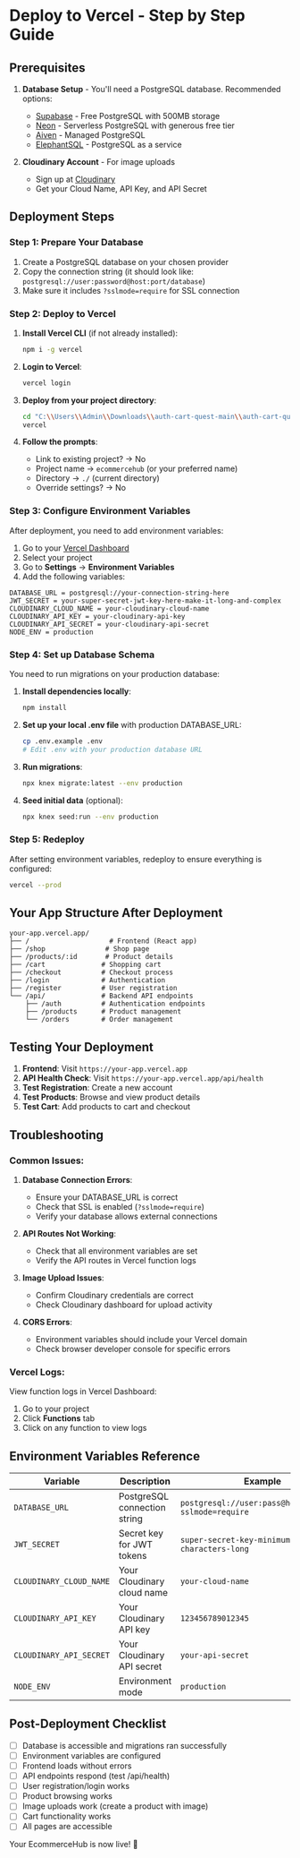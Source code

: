 # Deploy to Vercel - Step by Step Guide

## Prerequisites

1. **Database Setup** - You'll need a PostgreSQL database. Recommended options:
   - [Supabase](https://supabase.com) - Free PostgreSQL with 500MB storage
   - [Neon](https://neon.tech) - Serverless PostgreSQL with generous free tier
   - [Aiven](https://aiven.io) - Managed PostgreSQL
   - [ElephantSQL](https://elephantsql.com) - PostgreSQL as a service

2. **Cloudinary Account** - For image uploads
   - Sign up at [Cloudinary](https://cloudinary.com)
   - Get your Cloud Name, API Key, and API Secret

## Deployment Steps

### Step 1: Prepare Your Database

1. Create a PostgreSQL database on your chosen provider
2. Copy the connection string (it should look like: `postgresql://user:password@host:port/database`)
3. Make sure it includes `?sslmode=require` for SSL connection

### Step 2: Deploy to Vercel

1. **Install Vercel CLI** (if not already installed):
   ```bash
   npm i -g vercel
   ```

2. **Login to Vercel**:
   ```bash
   vercel login
   ```

3. **Deploy from your project directory**:
   ```bash
   cd "C:\\Users\\Admin\\Downloads\\auth-cart-quest-main\\auth-cart-quest-main"
   vercel
   ```

4. **Follow the prompts**:
   - Link to existing project? → No
   - Project name → `ecommercehub` (or your preferred name)
   - Directory → `./` (current directory)
   - Override settings? → No

### Step 3: Configure Environment Variables

After deployment, you need to add environment variables:

1. Go to your [Vercel Dashboard](https://vercel.com/dashboard)
2. Select your project
3. Go to **Settings** → **Environment Variables**
4. Add the following variables:

```
DATABASE_URL = postgresql://your-connection-string-here
JWT_SECRET = your-super-secret-jwt-key-here-make-it-long-and-complex
CLOUDINARY_CLOUD_NAME = your-cloudinary-cloud-name
CLOUDINARY_API_KEY = your-cloudinary-api-key
CLOUDINARY_API_SECRET = your-cloudinary-api-secret
NODE_ENV = production
```

### Step 4: Set up Database Schema

You need to run migrations on your production database:

1. **Install dependencies locally**:
   ```bash
   npm install
   ```

2. **Set up your local .env file** with production DATABASE_URL:
   ```bash
   cp .env.example .env
   # Edit .env with your production database URL
   ```

3. **Run migrations**:
   ```bash
   npx knex migrate:latest --env production
   ```

4. **Seed initial data** (optional):
   ```bash
   npx knex seed:run --env production
   ```

### Step 5: Redeploy

After setting environment variables, redeploy to ensure everything is configured:

```bash
vercel --prod
```

## Your App Structure After Deployment

```
your-app.vercel.app/
├── /                    # Frontend (React app)
├── /shop               # Shop page
├── /products/:id       # Product details
├── /cart              # Shopping cart
├── /checkout          # Checkout process
├── /login             # Authentication
├── /register          # User registration
└── /api/              # Backend API endpoints
    ├── /auth          # Authentication endpoints
    ├── /products      # Product management
    └── /orders        # Order management
```

## Testing Your Deployment

1. **Frontend**: Visit `https://your-app.vercel.app`
2. **API Health Check**: Visit `https://your-app.vercel.app/api/health`
3. **Test Registration**: Create a new account
4. **Test Products**: Browse and view product details
5. **Test Cart**: Add products to cart and checkout

## Troubleshooting

### Common Issues:

1. **Database Connection Errors**:
   - Ensure your DATABASE_URL is correct
   - Check that SSL is enabled (`?sslmode=require`)
   - Verify your database allows external connections

2. **API Routes Not Working**:
   - Check that all environment variables are set
   - Verify the API routes in Vercel function logs

3. **Image Upload Issues**:
   - Confirm Cloudinary credentials are correct
   - Check Cloudinary dashboard for upload activity

4. **CORS Errors**:
   - Environment variables should include your Vercel domain
   - Check browser developer console for specific errors

### Vercel Logs:

View function logs in Vercel Dashboard:
1. Go to your project
2. Click **Functions** tab
3. Click on any function to view logs

## Environment Variables Reference

| Variable | Description | Example |
|----------|-------------|---------|
| `DATABASE_URL` | PostgreSQL connection string | `postgresql://user:pass@host:5432/db?sslmode=require` |
| `JWT_SECRET` | Secret key for JWT tokens | `super-secret-key-minimum-32-characters-long` |
| `CLOUDINARY_CLOUD_NAME` | Your Cloudinary cloud name | `your-cloud-name` |
| `CLOUDINARY_API_KEY` | Your Cloudinary API key | `123456789012345` |
| `CLOUDINARY_API_SECRET` | Your Cloudinary API secret | `your-api-secret` |
| `NODE_ENV` | Environment mode | `production` |

## Post-Deployment Checklist

- [ ] Database is accessible and migrations ran successfully
- [ ] Environment variables are configured
- [ ] Frontend loads without errors
- [ ] API endpoints respond (test /api/health)
- [ ] User registration/login works
- [ ] Product browsing works
- [ ] Image uploads work (create a product with image)
- [ ] Cart functionality works
- [ ] All pages are accessible

Your EcommerceHub is now live! 🚀
